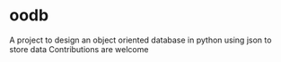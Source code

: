 # oodb
A project to design an object oriented database in python using json to store data
Contributions are welcome
